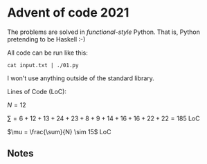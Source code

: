 # Advent of code 2021

The problems are solved in *functional-style* Python.
That is, Python pretending to be Haskell :-)

All code can be run like this:
```
cat input.txt | ./01.py
```
I won't use anything outside of the standard library.

Lines of Code (LoC):

$N = 12$

$\sum = 6+12+13+24+23+8+9+14+16+16+22+22=185$ LoC

$\mu = \frac{\sum}{N} \sim 15$ LoC

## Notes
